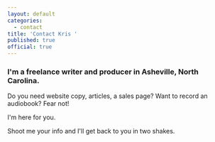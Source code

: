 ```yaml
---
layout: default
categories:
  - contact
title: 'Contact Kris '
published: true
official: true
---
```



### I'm a freelance writer and producer in Asheville, North Carolina.

Do you need website copy, articles, a sales page? Want to record an audiobook? Fear not! 

I'm here for you. 

Shoot me your info and I'll get back to you in two shakes. 


